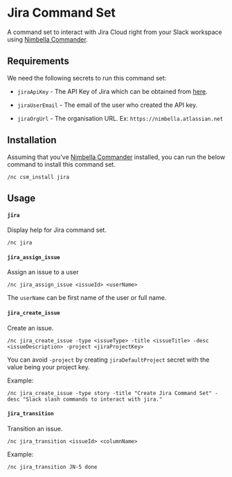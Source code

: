 # Jira Command Set

A command set to interact with Jira Cloud right from your Slack workspace using [Nimbella Commander](https://nimbella.com/product/commander).

## Requirements

We need the following secrets to run this command set:

- `jiraApiKey` - The API Key of Jira which can be obtained from [here](https://id.atlassian.com/manage-profile/security/api-tokens).

- `jiraUserEmail` - The email of the user who created the API key.

- `jiraOrgUrl` - The organisation URL. Ex: `https://nimbella.atlassian.net`

## Installation

Assuming that you've [Nimbella Commander](https://nimbella.com/product/commander) installed, you can run the below command to install this command set.

```
/nc csm_install jira
```

## Usage

#### `jira`

Display help for Jira command set.
```
/nc jira
```

#### `jira_assign_issue`

Assign an issue to a user

```
/nc jira_assign_issue <issueId> <userName>
```

The `userName` can be first name of the user or full name.

#### `jira_create_issue`

Create an issue.

```
/nc jira_create_issue -type <issueType> -title <issueTitle> -desc <issueDescription> -project <jiraProjectKey>
```

You can avoid `-project` by creating `jiraDefaultProject` secret with the value being your project key.

Example:
```
/nc jira_create_issue -type story -title "Create Jira Command Set" -desc "Slack slash commands to interact with jira."
```

#### `jira_transition`

Transition an issue.

```
/nc jira_transition <issueId> <columnName>
```

Example:
```
/nc jira_transition JN-5 done
```